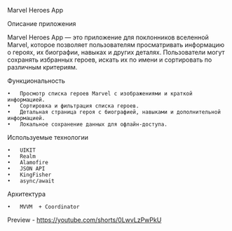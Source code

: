 Marvel Heroes App

Описание приложения

Marvel Heroes App — это приложение для поклонников вселенной Marvel, которое позволяет пользователям просматривать информацию о героях, их биографии, навыках и других деталях. Пользователи могут сохранять избранных героев, искать их по имени и сортировать по различным критериям.

Функциональность

	•	Просмотр списка героев Marvel с изображениями и краткой информацией.
	•	Сортировка и фильтрация списка героев.
	•	Детальная страница героя с биографией, навыками и дополнительной информацией.
	•	Локальное сохранение данных для офлайн-доступа.

Используемые технологии

	•	UIKIT 
	•	Realm 
	•	Alamofire 
	•	JSON API 
	•	KingFisher 
	•	async/await 

Архитектура

	•	MVVM  + Coordinator


Preview - https://youtube.com/shorts/0LwvLzPwPkU

